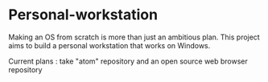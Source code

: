 # Personal-workstation
  Making an OS from scratch is more than just an ambitious plan. This project aims to build a personal workstation that works on Windows.

  Current plans : take "atom" repository and an open source web browser repository
